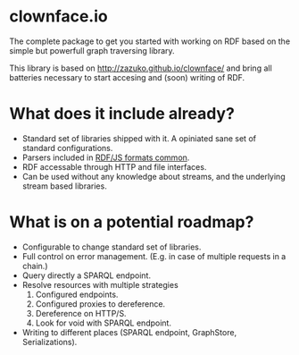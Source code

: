 # clownface.io

<!--[![Build Status](https://travis-ci.org/clownface/clownface.svg?branch=master)](https://travis-ci.org/clownface/clownface)-->
<!--[![NPM Version](https://img.shields.io/npm/v/clownface.svg?style=flat)](https://npm.im/clownface)-->

The complete package to get you started with working on RDF based on the simple but powerfull graph traversing library.

This library is based on http://zazuko.github.io/clownface/ and bring all batteries necessary to start accesing and (soon) writing of RDF.

# What does it include already?
* Standard set of libraries shipped with it. A opiniated sane set of standard configurations.
* Parsers included in [RDF/JS formats common](https://github.com/rdfjs-base/formats-common).
* RDF accessable through HTTP and file interfaces.
* Can be used without any knowledge about streams, and the underlying stream based libraries.


# What is on a potential roadmap?
* Configurable to change standard set of libraries.
* Full control on error management. (E.g. in case of multiple requests in a chain.)
* Query directly a SPARQL endpoint.
* Resolve resources with multiple strategies
  1. Configured endpoints. 
  2. Configured proxies to dereference. 
  3. Dereference on HTTP/S.
  4. Look for void with SPARQL endpoint.
* Writing to different places (SPARQL endpoint, GraphStore, Serializations).
